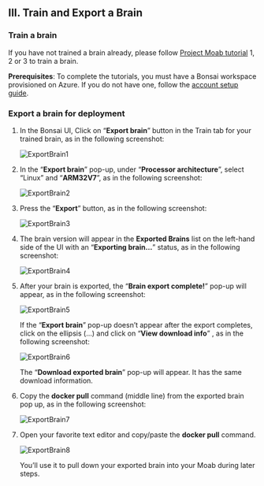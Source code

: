 ## III. Train and Export a Brain

### Train a brain

If you have not trained a brain already, please follow [Project Moab
tutorial](https://microsoft.github.io/moab/tutorials/) 1, 2 or 3 to
train a brain. 

**Prerequisites**: To complete the tutorials, you must have a Bonsai
workspace provisioned on Azure. If you do not have one, follow the
[account setup
guide](https://docs.microsoft.com/en-us/bonsai/guides/account-setup).

### Export a brain for deployment

1. In the Bonsai UI, Click on “**Export brain**” button in the Train tab
for your trained brain, as in the following screenshot:  

    ![ExportBrain1](images/ExportBrain1.png)

2. In the “**Export brain**” pop-up, under “**Processor architecture**”,
select “Linux” and “**ARM32V7**”, as in the following screenshot:  

    ![ExportBrain2](images/ExportBrain2.png)

3. Press the “**Export**” button, as in the following screenshot:

    ![ExportBrain3](images/ExportBrain3.png)

4. The brain version will appear in the **Exported Brains** list on the
left-hand side of the UI with an “**Exporting brain…**” status, as in
the following screenshot:

    ![ExportBrain4](images/ExportBrain4.png)

5. After your brain is exported, the “**Brain export complete!**” pop-up
will appear, as in the following screenshot:

    ![ExportBrain5](images/ExportBrain5.png)

    If the “**Export brain**” pop-up doesn’t appear after the export
    completes, click on the ellipsis (…) and click on “**View download
    info**” , as in the following screenshot:

    ![ExportBrain6](images/ExportBrain6.png)

    The “**Download exported brain**” pop-up will appear. It has the
    same download information.

6. Copy the **docker pull** command (middle line) from the exported
brain pop up, as in the following screenshot: 

    ![ExportBrain7](images/ExportBrain7.png)

7. Open your favorite text editor and copy/paste the **docker pull**
command.  

    ![ExportBrain8](images/ExportBrain8.png)

    You’ll use it to pull down your exported brain into your Moab during
    later steps.

